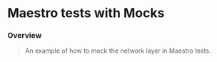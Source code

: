 # Maestro tests with Mocks

### Overview
> An example of how to mock the network layer in Maestro tests.
